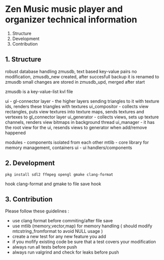 # Zen Music music player and organizer technical information #

1. Structure  
2. Development  
3. Contribution  

## 1. Structure ##

robust database handling
zmusdb, text based key-value pairs
no modification, zmusdb_new created, after succesfull backup it is renamed to zmusdb
small changes are stored in zmusdb_upd, merged after start

zmusdb is a key-value-list kvl file


ui -
gl-connector layer - the higher layers sending triangles to it with texture ids, renders these triangles with textures
ui_compositor - collects view rectangles, puts view textures into texture maps, sends textures and vertexes to gl_connector layer
ui_generator - collects views, sets up texture channels, renders view bitmaps in background thread
ui_manager - it has the root view for the ui, resends views to generator when add/remove happened

modules - components isolated from each other
mtlib - core library for memory management, containers
ui - ui handlers/components

## 2. Development ##

```
pkg install sdl2 ffmpeg opengl gmake clang-format
```

hook clang-format and gmake to file save hook


## 3. Contribution ##

Please follow these guidelines :

- use clang format before commiting/after file save
- use mtlib (memory,vector,map) for memory handling ( should modify mtcstring_fromformat to avoid NULL usage )
- create a new test for any new feature you add
- if you mofify existing code be sure that a test covers your modification
- always run all tests before push
- always run valgrind and check for leaks before push